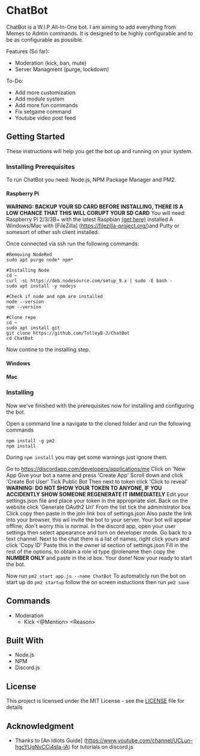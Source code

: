 # ChatBot

ChatBot is a W.I.P All-In-One bot. I am aiming to add everything from Memes to Admin commands. It is designed to be highly configurable and to be as configurable as possible.

Features (So far):
* Moderation (kick, ban, mute)
* Server Managment (purge, lockdown)

To-Do:
* Add more customization
* Add module system
* Add more fun commands
* Fix setgame command
* Youtube video post feed

## Getting Started

These instructions will help you get the bot up and running on your system.

### Installing Prerequisites

To run ChatBot you need: Node.js, NPM Package Manager and PM2.

#### Raspberry Pi

**WARNING: BACKUP YOUR SD CARD BEFORE INSTALLING, THERE IS A LOW CHANCE THAT THIS WILL CORUPT YOUR SD CARD**
You will need:
Raspberry Pi 2/3/3B+ with the latest Raspbian [(get here)](https://www.raspberrypi.org/downloads/) installed
A Windows/Mac with [FileZilla] (https://filezilla-project.org/)and Putty or somesort of other ssh client installed.

Once connected via ssh run the following commands:
```
#Removing NodeRed
sudo apt purge node* npm*

#Installing Node
cd ~
curl -sL https://deb.nodesource.com/setup_9.x | sudo -E bash -
sudo apt install -y nodejs

#Check if node and npm are installed
node --version
npm --version

#Clone repo
cd ~
sudo apt install git
git clone https://github.com/TolleyB-J/ChatBot
cd ChatBot

```
Now contine to the installing step.

#### Windows

#### Mac

### Installing

Now we've finished with the prerequisites now for installing and configuring the bot.

Open a command line a navigate to the cloned folder and run the following commands
```
npm install -g pm2
npm install
```
During ```npm install``` you may get some warnings just ignore them.

Go to https://discordapp.com/developers/applications/me
Click on 'New App
Give your bot a name and press 'Create App'
Scroll down and click 'Create Bot User'
Tick Public Bot
Then next to token click 'Click to reveal' **WARNING: DO NOT SHOW YOUR TOKEN TO ANYONE, IF YOU ACCIDENTLY SHOW SOMEONE REGENERATE IT IMMEDIATELY**
Edit your settings.json file and place your token in the appropriate slot.
Back on the website click 'Generate OAuth2 Url'
From the list tick the administrator box
Click copy then paste in the join link box of settings.json
Also paste the link into your browser, this wil invite the bot to your server. Your bot will appear offline, don't worry this is normal.
In the discord app, open your user settings then select appearance and turn on developer mode.
Go back to a text channel.
Next to the chat there is a list of names, right click yours and click 'Copy ID'
Paste this in the owner id section of settings.json
Fill in the rest of the options, to obtain a role id type \@rolename then copy the **NUMBER ONLY** and paste in the id box.
Your done! Now your ready to start the bot.

Now run ```pm2 start app.js --name ChatBot```
To automaticly run the bot on start up do ```pm2 startup``` follow the on screen instuctions then run ```pm2 save```

## Commands

* Moderation
  * Kick <@Mention\> <Reason\>
  
  
## Built With

* Node.js
* NPM
* Discord.js

## License

This project is licensed under the MIT License - see the [LICENSE](LICENSE) file for details

## Acknowledgment

* Thanks to [An Idiots Guide] (https://www.youtube.com/channel/UCLun-hgcYUgNvCCj4sIa-jA) for tutorials on discord.js
